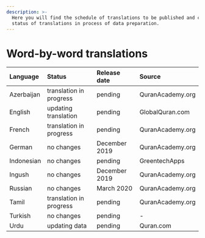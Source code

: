 ```yaml
---
description: >-
  Here you will find the schedule of translations to be published and current
  status of translations in process of data preparation.
---
```


# Word-by-word translations

| Language | Status | Release date | Source |
| :--- | :--- | :--- | :--- |
| Azerbaijan | translation in progress | pending | QuranAcademy.org |
| English | updating translation | pending | GlobalQuran.com |
| French | translation in progress | pending | QuranAcademy.org |
| German | no changes | December 2019 | QuranAcademy.org |
| Indonesian | no changes | pending | GreentechApps |
| Ingush | no changes | December 2019 | QuranAcademy.org |
| Russian | no changes | March 2020 | QuranAcademy.org |
| Tamil | translation in progress | pending | QuranAcademy.org |
| Turkish | no changes | pending | - |
| Urdu | updating data | pending | Quran.com |




